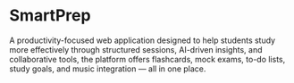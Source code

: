 # SmartPrep
A productivity-focused web application designed to help students study more effectively through structured sessions, AI-driven insights, and collaborative tools, the platform offers flashcards, mock exams, to-do lists, study goals, and music integration — all in one place.
